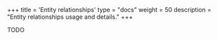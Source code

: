 +++
title = 'Entity relationships'
type = "docs"
weight = 50
description = "Entity relationships usage and details."
+++

TODO
